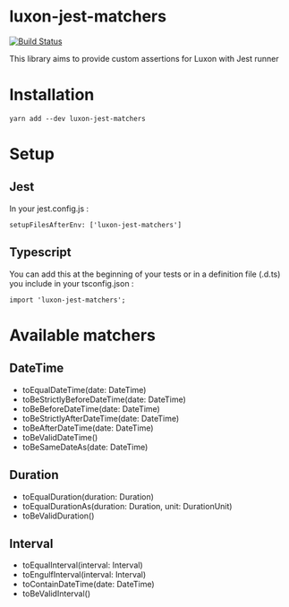 # luxon-jest-matchers

[![Build Status](https://travis-ci.org/abalhier/luxon-jest-matchers.svg?branch=master)](https://travis-ci.org/abalhier/luxon-jest-matchers)

This library aims to provide custom assertions for Luxon with Jest runner

# Installation

```
yarn add --dev luxon-jest-matchers
```

# Setup

## Jest

In your jest.config.js :

```
setupFilesAfterEnv: ['luxon-jest-matchers']
```

## Typescript

You can add this at the beginning of your tests or in a definition file (.d.ts) you include in your tsconfig.json :

```
import 'luxon-jest-matchers';
```

# Available matchers

## DateTime

- toEqualDateTime(date: DateTime)
- toBeStrictlyBeforeDateTime(date: DateTime)
- toBeBeforeDateTime(date: DateTime)
- toBeStrictlyAfterDateTime(date: DateTime)
- toBeAfterDateTime(date: DateTime)
- toBeValidDateTime()
- toBeSameDateAs(date: DateTime)

## Duration

- toEqualDuration(duration: Duration)
- toEqualDurationAs(duration: Duration, unit: DurationUnit)
- toBeValidDuration()

## Interval

- toEqualInterval(interval: Interval)
- toEngulfInterval(interval: Interval)
- toContainDateTime(date: DateTime)
- toBeValidInterval()
